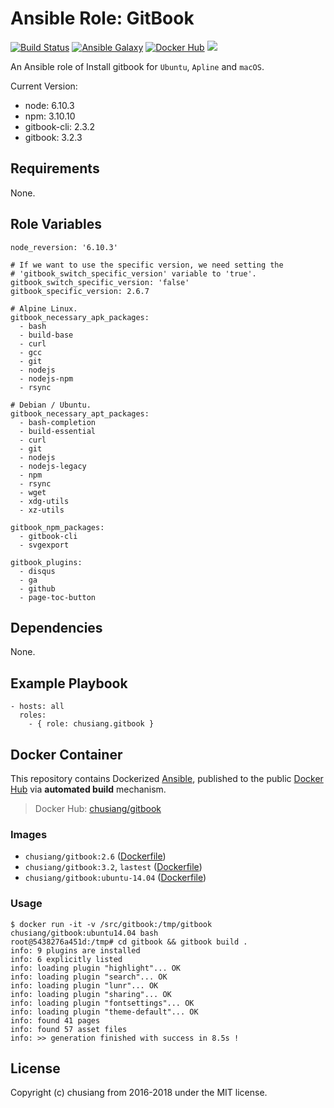 # Ansible Role: GitBook

[![Build Status](https://travis-ci.org/chusiang/gitbook.ansible.role.svg?branch=master)](https://travis-ci.org/chusiang/gitbook.ansible.role) [![Ansible Galaxy](https://img.shields.io/badge/role-gitbook-blue.svg)](https://galaxy.ansible.com/chusiang/gitbook/) [![Docker Hub](https://img.shields.io/badge/docker-gitbook-blue.svg)](https://hub.docker.com/r/chusiang/gitbook/) [![](https://images.microbadger.com/badges/image/chusiang/gitbook.svg)](https://microbadger.com/images/chusiang/gitbook "Get your own image badge on microbadger.com")

An Ansible role of Install gitbook for `Ubuntu`, `Apline` and `macOS`.

Current Version:

* node: 6.10.3
* npm: 3.10.10
* gitbook-cli: 2.3.2
* gitbook: 3.2.3

## Requirements

None.

## Role Variables

```
node_reversion: '6.10.3'

# If we want to use the specific version, we need setting the
# 'gitbook_switch_specific_version' variable to 'true'.
gitbook_switch_specific_version: 'false'
gitbook_specific_version: 2.6.7

# Alpine Linux.
gitbook_necessary_apk_packages:
  - bash
  - build-base
  - curl
  - gcc
  - git
  - nodejs
  - nodejs-npm
  - rsync

# Debian / Ubuntu.
gitbook_necessary_apt_packages:
  - bash-completion
  - build-essential
  - curl
  - git
  - nodejs
  - nodejs-legacy
  - npm
  - rsync
  - wget
  - xdg-utils
  - xz-utils

gitbook_npm_packages:
  - gitbook-cli
  - svgexport

gitbook_plugins:
  - disqus
  - ga
  - github
  - page-toc-button
```

## Dependencies

None.

## Example Playbook

    - hosts: all
      roles:
        - { role: chusiang.gitbook }

## Docker Container

This repository contains Dockerized [Ansible](https://github.com/ansible/ansible), published to the public [Docker Hub](https://hub.docker.com/) via **automated build** mechanism.

> Docker Hub: [chusiang/gitbook](https://hub.docker.com/r/chusiang/gitbook/)

### Images

* `chusiang/gitbook:2.6` ([Dockerfile](https://github.com/chusiang/gitbook.ansible.role/blob/master/builds/gitbook-2.6/Dockerfile))
* `chusiang/gitbook:3.2`, `lastest` ([Dockerfile](https://github.com/chusiang/gitbook.ansible.role/blob/master/builds/gitbook-3.2/Dockerfile))
* `chusiang/gitbook:ubuntu-14.04` ([Dockerfile](https://github.com/chusiang/gitbook.ansible.role/blob/master/builds/ubuntu-14.04/Dockerfile))

### Usage

    $ docker run -it -v /src/gitbook:/tmp/gitbook chusiang/gitbook:ubuntu14.04 bash
    root@5438276a451d:/tmp# cd gitbook && gitbook build .
    info: 9 plugins are installed
    info: 6 explicitly listed
    info: loading plugin "highlight"... OK
    info: loading plugin "search"... OK
    info: loading plugin "lunr"... OK
    info: loading plugin "sharing"... OK
    info: loading plugin "fontsettings"... OK
    info: loading plugin "theme-default"... OK
    info: found 41 pages
    info: found 57 asset files
    info: >> generation finished with success in 8.5s !

## License

Copyright (c) chusiang from 2016-2018 under the MIT license.
